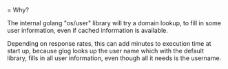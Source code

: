 = Why?

The internal golang "os/user" library will try a domain lookup, to fill in some user information, even if cached information is available.

Depending on response rates, this can add minutes to execution time at start up, because glog looks up the user name which with the default library, fills in all user information, even though all it needs is the username.
